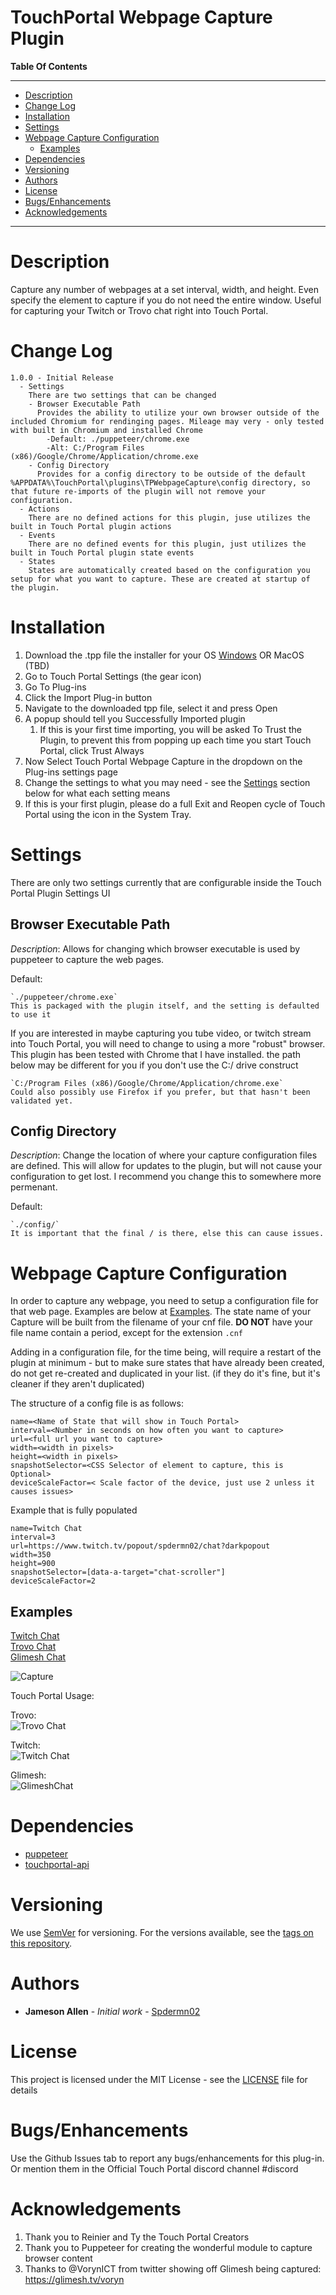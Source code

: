 <h1>TouchPortal Webpage Capture Plugin</h1>

**Table Of Contents**
___
- [Description](#description)
- [Change Log](#change-log)
- [Installation](#installation)
- [Settings](#settings)
- [Webpage Capture Configuration](#webpage-capture-configuration)
  - [Examples](#examples)
- [Dependencies](#dependencies)
- [Versioning](#versioning)
- [Authors](#authors)
- [License](#license)
- [Bugs/Enhancements](#bugsenhancements)
- [Acknowledgements](#acknowledgements)
___

# Description
Capture any number of webpages at a set interval, width, and height. Even specify the element to capture if you do not need the entire window. Useful for capturing your Twitch or Trovo chat right into Touch Portal.

# Change Log
```
1.0.0 - Initial Release
  - Settings
    There are two settings that can be changed
    - Browser Executable Path
      Provides the ability to utilize your own browser outside of the included Chromium for rendinging pages. Mileage may very - only tested with built in Chromium and installed Chrome
        -Default: ./puppeteer/chrome.exe
        -Alt: C:/Program Files (x86)/Google/Chrome/Application/chrome.exe
    - Config Directory
      Provides for a config directory to be outside of the default %APPDATA%\TouchPortal\plugins\TPWebpageCapture\config directory, so that future re-imports of the plugin will not remove your configuration.
  - Actions
    There are no defined actions for this plugin, juse utilizes the built in Touch Portal plugin actions
  - Events
    There are no defined events for this plugin, just utilizes the built in Touch Portal plugin state events
  - States
    States are automatically created based on the configuration you setup for what you want to capture. These are created at startup of the plugin.
```



# Installation
1. Download the .tpp file the installer for your OS [Windows](https://github.com/spdermn02/TouchPortal_WebpageCapture_Plugin/tree/master/Installers/TPWebpageCapture-Win.tpp) OR MacOS (TBD)
1. Go to Touch Portal Settings (the gear icon)
2. Go To Plug-ins
3. Click the Import Plug-in button
4. Navigate to the downloaded tpp file, select it and press Open
5. A popup should tell you Successfully Imported plugin
   1. If this is your first time importing, you will be asked To Trust the Plugin, to prevent this from popping up each time you start Touch Portal, click Trust Always
6. Now Select Touch Portal Webpage Capture in the dropdown on the Plug-ins settings page
7. Change the settings to what you may need - see the [Settings](#settings) section below for what each setting means
8. If this is your first plugin, please do a full Exit and Reopen cycle of Touch Portal using the icon in the System Tray.
# Settings
There are only two settings currently that are configurable inside the Touch Portal Plugin Settings UI

**<h2>Browser Executable Path  </h2>** 

*Description*: Allows for changing which browser executable is used by puppeteer to capture the web pages. 

Default: 

    `./puppeteer/chrome.exe`
    This is packaged with the plugin itself, and the setting is defaulted to use it

If you are interested in maybe capturing you tube video, or twitch stream into Touch Portal, you will need to change to using a more "robust" browser. This plugin has been tested with Chrome that I have installed. the path below may be different for you if you don't use the C:/ drive construct

    `C:/Program Files (x86)/Google/Chrome/Application/chrome.exe`
    Could also possibly use Firefox if you prefer, but that hasn't been validated yet.

**<h2>Config Directory</h2>**

*Description*: Change the location of where your capture configuration files are defined. This will allow for updates to the plugin, but will not cause your configuration to get lost.  I recommend you change this to somewhere more permenant.

Default: 

    `./config/`
    It is important that the final / is there, else this can cause issues.
# Webpage Capture Configuration

In order to capture any webpage, you need to setup a configuration file for that web page.  Examples are below at [Examples](#examples). The state name of your Capture will be built from the filename of your cnf file. **DO NOT** have your file name contain a period, except for the extension `.cnf` 

Adding in a configuration file, for the time being, will require a restart of the plugin at minimum - but to make sure states that have already been created, do not get re-created and duplicated in your list. (if they do it's fine, but it's cleaner if they aren't duplicated)

The structure of a config file is as follows:
```
name=<Name of State that will show in Touch Portal>
interval=<Number in seconds on how often you want to capture>
url=<full url you want to capture>
width=<width in pixels>
height=<width in pixels>
snapshotSelector=<CSS Selector of element to capture, this is Optional>
deviceScaleFactor=< Scale factor of the device, just use 2 unless it causes issues>
```

Example that is fully populated
```
name=Twitch Chat
interval=3
url=https://www.twitch.tv/popout/spdermn02/chat?darkpopout
width=350
height=900
snapshotSelector=[data-a-target="chat-scroller"]
deviceScaleFactor=2
```

## Examples
[Twitch Chat](examples/TwitchChat.cnf) <br/>
[Trovo Chat](examples/TrovoChat.cnf) <br/>
[Glimesh Chat](examples/GlimeshChat.cnf)

![Capture](resources/images/Capture-Example.png)

Touch Portal Usage:

Trovo: <br/>
![Trovo Chat](resources/images/TrovoCapture-Example.png)

Twitch:<br/>
![Twitch Chat](resources/images/TwitchCapture-Example.png)

Glimesh:<br/>
![GlimeshChat](resources/images/GlimeshCapture-Example.png)

# Dependencies
 - [puppeteer](https://www.npmjs.com/package/puppeteer)
 - [touchportal-api](https://www.npmjs.com/package/touchportal-api)

# Versioning

We use [SemVer](http://semver.org/) for versioning. For the versions available, see the [tags on this repository](https://github.com/spdermn02/tpohm_plugin/tags).

# Authors

- **Jameson Allen** - _Initial work_ - [Spdermn02](https://github.com/spdermn02)

# License

This project is licensed under the MIT License - see the [LICENSE](LICENSE) file for details

# Bugs/Enhancements
Use the Github Issues tab to report any bugs/enhancements for this plug-in. Or mention them in the Official Touch Portal discord channel #discord

# Acknowledgements
1. Thank you to Reinier and Ty the Touch Portal Creators
2. Thank you to Puppeteer for creating the wonderful module to capture browser content
3. Thanks to @VorynICT from twitter showing off Glimesh being captured: https://glimesh.tv/voryn